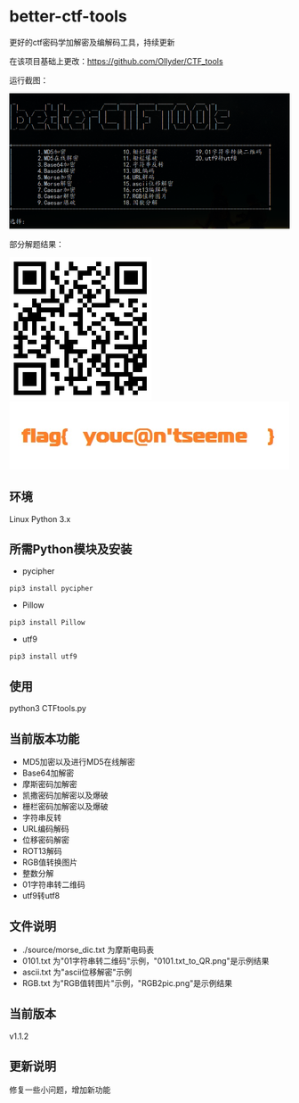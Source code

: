 # better-ctf-tools
更好的ctf密码学加解密及编解码工具，持续更新

在该项目基础上更改：https://github.com/Ollyder/CTF_tools

运行截图：

![](./1.png)

部分解题结果：

![](./0101.txt_to_QR.png)
![](./RGB2pic.png)

## 环境
Linux Python 3.x

## 所需Python模块及安装

* pycipher
```
pip3 install pycipher
```
* Pillow
```
pip3 install Pillow
```
* utf9
```
pip3 install utf9
```

## 使用
python3 CTFtools.py

## 当前版本功能
* MD5加密以及进行MD5在线解密
* Base64加解密
* 摩斯密码加解密
* 凯撒密码加解密以及爆破
* 栅栏密码加解密以及爆破
* 字符串反转
* URL编码解码
* 位移密码解密
* ROT13解码
* RGB值转换图片
* 整数分解
* 01字符串转二维码
* utf9转utf8

## 文件说明
* ./source/morse_dic.txt 为摩斯电码表
* 0101.txt 为"01字符串转二维码"示例，"0101.txt\_to\_QR.png"是示例结果
* ascii.txt 为"ascii位移解密"示例
* RGB.txt 为"RGB值转图片"示例，"RGB2pic.png"是示例结果

## 当前版本
v1.1.2

## 更新说明
修复一些小问题，增加新功能
